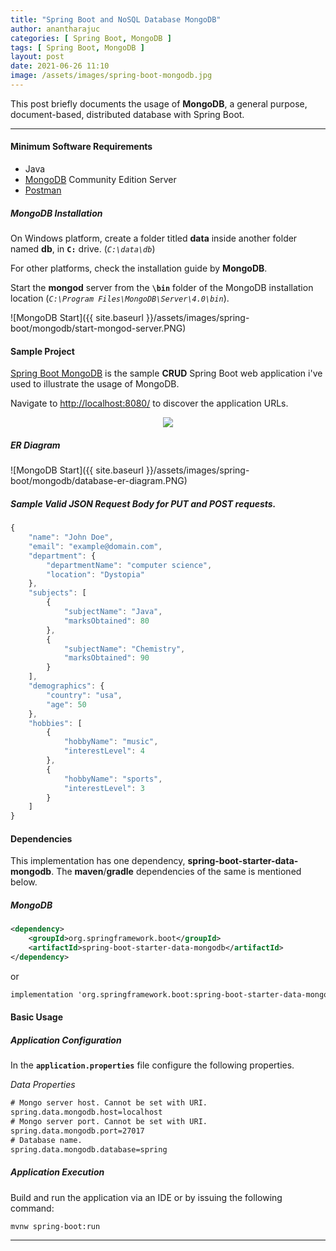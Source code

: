 ```yaml
---
title: "Spring Boot and NoSQL Database MongoDB"
author: anantharajuc
categories: [ Spring Boot, MongoDB ]
tags: [ Spring Boot, MongoDB ]
layout: post
date: 2021-06-26 11:10
image: /assets/images/spring-boot-mongodb.jpg
---
```


This post briefly documents the usage of **MongoDB**, a general purpose, document-based, distributed database with Spring Boot. 

---

#### Minimum Software Requirements

- Java
- [MongoDB](https://docs.mongodb.com/manual/installation/) Community Edition Server
- [Postman](https://www.postman.com/downloads/)

##### MongoDB Installation

On Windows platform, create a folder titled **data** inside another folder named **db**, in **`C:`** drive. (*`C:\data\db`*)

For other platforms, check the installation guide by **MongoDB**.

Start the **mongod** server from the **`\bin`** folder of the MongoDB installation location (*`C:\Program Files\MongoDB\Server\4.0\bin`*). 

![MongoDB Start]({{ site.baseurl }}/assets/images/spring-boot/mongodb/start-mongod-server.PNG)  

#### Sample Project

[Spring Boot MongoDB](https://github.com/AnanthaRajuC/Spring-Boot-MongoDB) is the sample **CRUD** Spring Boot web application i've used to illustrate the usage of MongoDB.

Navigate to [http://localhost:8080/](http://localhost:8080/) to discover the application URLs.

<div style="text-align:center"><img src="{{ site.baseurl }}/assets/images/spring-boot/url.PNG" /></div>

##### ER Diagram

![MongoDB Start]({{ site.baseurl }}/assets/images/spring-boot/mongodb/database-er-diagram.PNG)  

##### Sample Valid JSON Request Body for PUT and POST requests.

```javascript
{
    "name": "John Doe",
    "email": "example@domain.com",
    "department": {
        "departmentName": "computer science",
        "location": "Dystopia"
    },
    "subjects": [
        {
            "subjectName": "Java",
            "marksObtained": 80
        },
        {
            "subjectName": "Chemistry",
            "marksObtained": 90
        }
    ],
    "demographics": {
        "country": "usa",
        "age": 50
    },
    "hobbies": [
        {
            "hobbyName": "music",
            "interestLevel": 4
        },
        {
            "hobbyName": "sports",
            "interestLevel": 3
        }
    ]
}
```

#### Dependencies

This implementation has one dependency, **spring-boot-starter-data-mongodb**. The **maven**/**gradle** dependencies of the same is mentioned below.

##### MongoDB

~~~xml
<dependency>
	<groupId>org.springframework.boot</groupId>
	<artifactId>spring-boot-starter-data-mongodb</artifactId>
</dependency>
~~~

or

~~~txt
implementation 'org.springframework.boot:spring-boot-starter-data-mongodb'
~~~

#### Basic Usage

##### Application Configuration

In the **`application.properties`** file configure the following properties. 

*Data Properties*

~~~txt
# Mongo server host. Cannot be set with URI.
spring.data.mongodb.host=localhost
# Mongo server port. Cannot be set with URI.
spring.data.mongodb.port=27017
# Database name.
spring.data.mongodb.database=spring
~~~

##### Application Execution

Build and run the application via an IDE or by issuing the following command:

~~~shell
mvnw spring-boot:run
~~~

---
